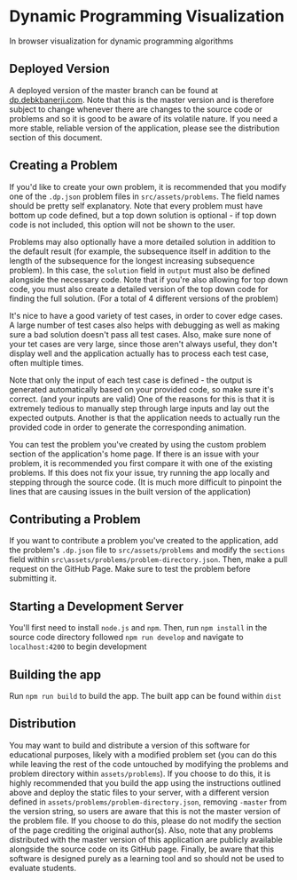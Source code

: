 # Dynamic Programming Visualization

In browser visualization for dynamic programming algorithms

## Deployed Version

A deployed version of the master branch can be found at [dp.debkbanerji.com](https://dp.debkbanerji.com). Note that this is the master version and is therefore subject to change whenever there are changes to the source code or problems and so it is good to be aware of its volatile nature. If you need a more stable, reliable version of the application, please see the distribution section of this document.

## Creating a Problem

If you'd like to create your own problem, it is recommended that you modify one of the `.dp.json` problem files in `src/assets/problems`. The field names should be pretty self explanatory. Note that every problem must have bottom up code defined, but a top down solution is optional - if top down code is not included, this option will not be shown to the user.

Problems may also optionally have a more detailed solution in addition to the default result (for example, the subsequence itself in addition to the length of the subsequence for the longest increasing subsequence problem). In this case, the `solution` field in `output` must also be defined alongside the necessary code. Note that if you're also allowing for top down code, you must also create a detailed version of the top down code for finding the full solution. (For a total of 4 different versions of the problem)

It's nice to have a good variety of test cases, in order to cover edge cases. A large number of test cases also helps with debugging as well as making sure a bad solution doesn't pass all test cases. Also, make sure none of your tet cases are very large, since those aren't always useful, they don't display well and the application actually has to process each test case, often multiple times.

Note that only the input of each test case is defined - the output is generated automatically based on your provided code, so make sure it's correct. (and your inputs are valid) One of the reasons for this is that it is extremely tedious to manually step through large inputs and lay out the expected outputs. Another is that the application needs to actually run the provided code in order to generate the corresponding animation. 

You can test the problem you've created by using the custom problem section of the application's home page. If there is an issue with your problem, it is recommended you first compare it with one of the existing problems. If this does not fix your issue, try running the app locally and stepping through the source code. (It is much more difficult to pinpoint the lines that are causing issues in the built version of the application)

## Contributing a Problem

If you want to contribute a problem you've created to the application, add the problem's `.dp.json` file to `src/assets/problems` and modify the `sections` field within `src\assets/problems/problem-directory.json`. Then, make a pull request on the GitHub Page. Make sure to test the problem before submitting it.

## Starting a Development Server

You'll first need to install `node.js` and `npm`. Then, run `npm install` in the source code directory followed `npm run develop` and navigate to `localhost:4200` to begin development

## Building the app

Run `npm run build` to build the app. The built app can be found within `dist`

## Distribution

You may want to build and distribute a version of this software for educational purposes, likely with a modified problem set (you can do this while leaving the rest of the code untouched by modifying the problems and problem directory within `assets/problems`). If you choose to do this, it is highly recommended that you build the app using the instructions outlined above and deploy the static files to your server, with a different version defined in  `assets/problems/problem-directory.json`, removing `-master` from the version string, so users are aware that this is not the master version of the problem file. If you choose to do this, please do not modify the section of the page crediting the original author(s). Also, note that any problems distributed with the master version of this application are publicly available alongside the source code on its GitHub page. Finally, be aware that this software is designed purely as a learning tool and so should not be used to evaluate students.
